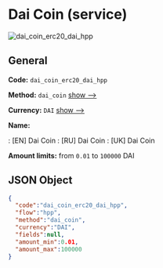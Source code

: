 
# Dai Coin (service) 
![dai_coin_erc20_dai_hpp](https://static.openfintech.io/payment_methods/dai_coin_erc20_dai_hpp/logo.svg?w=400&c=v0.59.26#w200)  

## General 
 
**Code:** `dai_coin_erc20_dai_hpp` 
 
**Method:** `dai_coin` 
 [show -->](/payment-methods/dai_coin/) 
 
**Currency:** `DAI` [show -->](/currencies/DAI/) 
 
**Name:** 
 
:	[EN] Dai Coin 
:	[RU] Dai Coin 
:	[UK] Dai Coin 
 
**Amount limits:** from `0.01` to `100000` DAI 

## JSON Object 

```json
{
  "code":"dai_coin_erc20_dai_hpp",
  "flow":"hpp",
  "method":"dai_coin",
  "currency":"DAI",
  "fields":null,
  "amount_min":0.01,
  "amount_max":100000
}
```  
